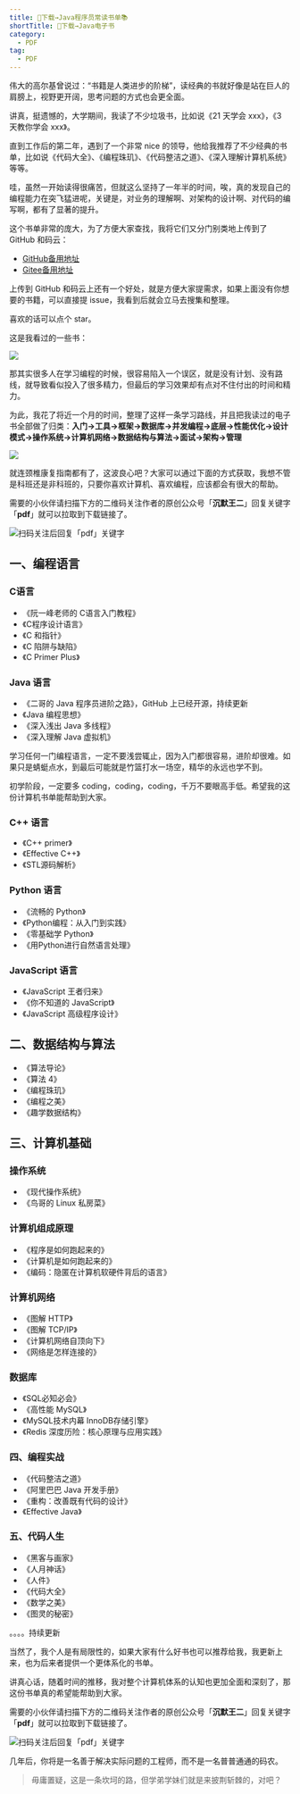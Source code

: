 ```yaml
---
title: 👏下载→Java程序员常读书单📚
shortTitle: 👏下载→Java电子书
category:
  - PDF
tag:
  - PDF
---
```


伟大的高尔基曾说过：“书籍是人类进步的阶梯”，读经典的书就好像是站在巨人的肩膀上，视野更开阔，思考问题的方式也会更全面。

讲真，挺遗憾的，大学期间，我读了不少垃圾书，比如说《21 天学会 xxx》，《3 天教你学会 xxx》。

直到工作后的第二年，遇到了一个非常 nice 的领导，他给我推荐了不少经典的书单，比如说《代码大全》、《编程珠玑》、《代码整洁之道》、《深入理解计算机系统》等等。

哇，虽然一开始读得很痛苦，但就这么坚持了一年半的时间，唉，真的发现自己的编程能力在突飞猛进呢，关键是，对业务的理解啊、对架构的设计啊、对代码的编写啊，都有了显著的提升。

这个书单非常的庞大，为了方便大家查找，我将它们又分门别类地上传到了 GitHub 和码云：

- [GitHub备用地址](https://github.com/itwanger/JavaBooks)
- [Gitee备用地址](https://gitee.com/itwanger/JavaBooks)

上传到 GitHub 和码云上还有一个好处，就是方便大家提需求，如果上面没有你想要的书籍，可以直接提 issue，我看到后就会立马去搜集和整理。

喜欢的话可以点个 star。

这是我看过的一些书：

![](http://cdn.tobebetterjavaer.com/tobebetterjavaer/images/download/java-1.jpg)

那其实很多人在学习编程的时候，很容易陷入一个误区，就是没有计划、没有路线，就导致看似投入了很多精力，但最后的学习效果却有点对不住付出的时间和精力。

为此，我花了将近一个月的时间，整理了这样一条学习路线，并且把我读过的电子书全部做了归类：**入门→工具→框架→数据库→并发编程→底层→性能优化→设计模式→操作系统→计算机网络→数据结构与算法→面试→架构→管理**

![](http://cdn.tobebetterjavaer.com/tobebetterjavaer/images/download/java-2.jpg)

就连颈椎康复指南都有了，这波良心吧？大家可以通过下面的方式获取，我想不管是科班还是非科班的，只要你喜欢计算机、喜欢编程，应该都会有很大的帮助。

需要的小伙伴请扫描下方的二维码关注作者的原创公众号「**沉默王二**」回复关键字「**pdf**」就可以拉取到下载链接了。

![扫码关注后回复「pdf」关键字](http://cdn.tobebetterjavaer.com/tobebetterjavaer/images/gongzhonghao.png)


## 一、编程语言
### C语言
- 《阮一峰老师的 C语言入门教程》
- 《C程序设计语言》
- 《C 和指针》
- 《C 陷阱与缺陷》
- 《C Primer Plus》
### Java 语言
- 《二哥的 Java 程序员进阶之路》，GitHub 上已经开源，持续更新
- 《Java 编程思想》
- 《深入浅出 Java 多线程》
- 《深入理解 Java 虚拟机》

学习任何一门编程语言，一定不要浅尝辄止，因为入门都很容易，进阶却很难。如果只是蜻蜓点水，到最后可能就是竹篮打水一场空，精华的永远也学不到。

初学阶段，一定要多 coding，coding，coding，千万不要眼高手低。希望我的这份计算机书单能帮助到大家。

### C++ 语言
- 《C++ primer》
- 《Effective C++》
- 《STL源码解析》
### Python 语言
- 《流畅的 Python》
- 《Python编程：从入门到实践》
- 《零基础学 Python》
- 《用Python进行自然语言处理》
### JavaScript 语言
- 《JavaScript 王者归来》
- 《你不知道的 JavaScript》
- 《JavaScript 高级程序设计》
## 二、数据结构与算法
- 《算法导论》
- 《算法 4》
- 《编程珠玑》
- 《编程之美》
- 《趣学数据结构》
## 三、计算机基础
### 操作系统
- 《现代操作系统》
- 《鸟哥的 Linux 私房菜》
### 计算机组成原理
- 《程序是如何跑起来的》
- 《计算机是如何跑起来的》
- 《编码：隐匿在计算机软硬件背后的语言》
### 计算机网络
- 《图解 HTTP》
- 《图解 TCP/IP》
- 《计算机网络自顶向下》
- 《网络是怎样连接的》
### 数据库
- 《SQL必知必会》
- 《高性能 MySQL》
- 《MySQL技术内幕 InnoDB存储引擎》
- 《Redis 深度历险：核心原理与应用实践》
### 四、编程实战
- 《代码整洁之道》
- 《阿里巴巴 Java 开发手册》
- 《重构：改善既有代码的设计》
- 《Effective Java》
### 五、代码人生
- 《黑客与画家》
- 《人月神话》
- 《人件》
- 《代码大全》
- 《数学之美》
- 《图灵的秘密》

。。。。持续更新

当然了，我个人是有局限性的，如果大家有什么好书也可以推荐给我，我更新上来，也为后来者提供一个更体系化的书单。

讲真心话，随着时间的推移，我对整个计算机体系的认知也更加全面和深刻了，那这份书单真的希望能帮助到大家。

需要的小伙伴请扫描下方的二维码关注作者的原创公众号「**沉默王二**」回复关键字「**pdf**」就可以拉取到下载链接了。

![扫码关注后回复「pdf」关键字](http://cdn.tobebetterjavaer.com/tobebetterjavaer/images/gongzhonghao.png)


几年后，你将是一名善于解决实际问题的工程师，而不是一名普普通通的码农。

>毋庸置疑，这是一条坎坷的路，但学弟学妹们就是来披荆斩棘的，对吧？
